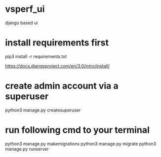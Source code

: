 # vsperf_ui
django based ui

# install requirements first
pip3 install -r requirements.txt

https://docs.djangoproject.com/en/3.0/intro/install/

# create admin account via a superuser
python3 manage.py createsuperuser

# run following cmd to your terminal

python3 manage.py makemigrations
python3 manage.py migrate
python3 manage.py runserver
